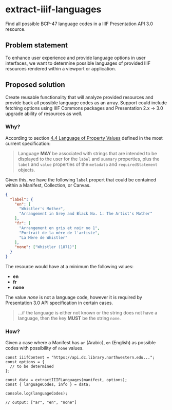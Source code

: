 # extract-iiif-languages

Find all possible BCP-47 language codes in a IIIF Presentation API 3.0 resource.

## Problem statement

To enhance user experience and provide language options in user interfaces, we want to determine possible languages of provided IIIF resources rendered within a viewport or application.

## Proposed solution

Create reusable functionality that will analyze provided resources and provide back all possible language codes as an array. Support could include fetching options using IIIF Commons packages and Presentation 2.x → 3.0 upgrade ability of resources as well.

### Why?

According to section [4.4 Language of Property Values](https://iiif.io/api/presentation/3.0/#language-of-property-values) defined in the most current specification:

> Language **MAY** be associated with strings that are intended to be displayed to the user for the `label` and `summary` properties, plus the `label` and `value` properties of the `metadata` and `requiredStatement` objects.

Given this, we have the following `label` propert that could be contained within a Manifest, Collection, or Canvas.

```json
{
  "label": {
    "en": [
      "Whistler's Mother",
      "Arrangement in Grey and Black No. 1: The Artist's Mother"
    ],
    "fr": [
      "Arrangement en gris et noir no 1",
      "Portrait de la mère de l'artiste",
      "La Mère de Whistler"
    ],
    "none": ["Whistler (1871)"]
  }
}
```

The resource would have at a minimum the following values:

- **en**
- **fr**
- **none**

The value _none_ is not a language code, however it is required by Presentation 3.0 API specification in certain cases.

> ...if the language is either not known or the string does not have a language, then the key **MUST** be the string `none`.

### How?

Given a case where a Manifest has `ar` (Arabic), `en` (English) as possible codes with possibility of `none` values.

```tsx
const iiifContent = "https://api.dc.library.northwestern.edu...";
const options = {
  // to be determined
};

const data = extractIIIFLanguages(manifest, options);
const { languageCodes, info } = data;

console.log(languageCodes);

// output: ["ar", "en", "none"]
```
